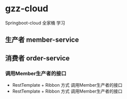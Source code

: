 # gzz-cloud
Springboot-cloud 全家桶 学习
## 生产者 member-service

## 消费者 order-service
### 调用Member生产者的接口
- RestTemplate + Ribbon 方式  调用Member生产者的接口
- RestTemplate + Ribbon 方式  调用Member生产者的接口
